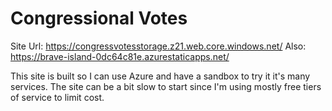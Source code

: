 # Congressional Votes

Site Url: https://congressvotesstorage.z21.web.core.windows.net/
Also: https://brave-island-0dc64c81e.azurestaticapps.net/

This site is built so I can use Azure and have a sandbox to try it it's many services. The site can be a bit slow to start since I'm using mostly free tiers of service to limit cost.

